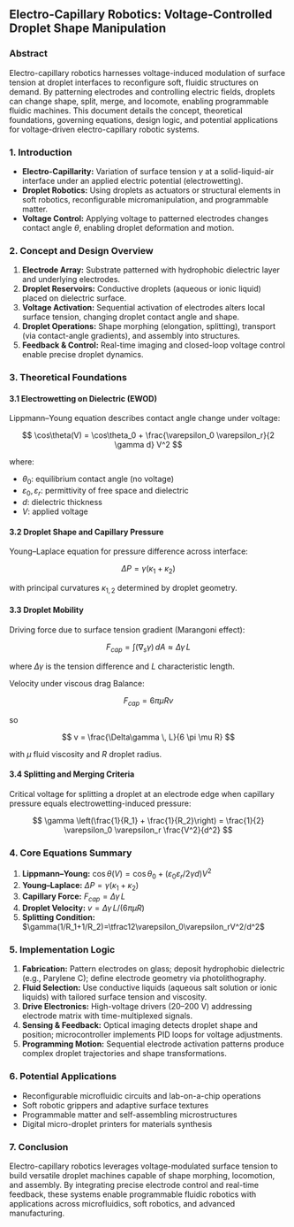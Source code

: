 ## Electro-Capillary Robotics: Voltage-Controlled Droplet Shape Manipulation

### Abstract

Electro-capillary robotics harnesses voltage-induced modulation of surface tension at droplet interfaces to reconfigure soft, fluidic structures on demand. By patterning electrodes and controlling electric fields, droplets can change shape, split, merge, and locomote, enabling programmable fluidic machines. This document details the concept, theoretical foundations, governing equations, design logic, and potential applications for voltage-driven electro-capillary robotic systems.

### 1. Introduction

* **Electro-Capillarity:** Variation of surface tension $\gamma$ at a solid-liquid-air interface under an applied electric potential (electrowetting).
* **Droplet Robotics:** Using droplets as actuators or structural elements in soft robotics, reconfigurable micromanipulation, and programmable matter.
* **Voltage Control:** Applying voltage to patterned electrodes changes contact angle $\theta$, enabling droplet deformation and motion.

### 2. Concept and Design Overview

1. **Electrode Array:** Substrate patterned with hydrophobic dielectric layer and underlying electrodes.
2. **Droplet Reservoirs:** Conductive droplets (aqueous or ionic liquid) placed on dielectric surface.
3. **Voltage Activation:** Sequential activation of electrodes alters local surface tension, changing droplet contact angle and shape.
4. **Droplet Operations:** Shape morphing (elongation, splitting), transport (via contact-angle gradients), and assembly into structures.
5. **Feedback & Control:** Real-time imaging and closed-loop voltage control enable precise droplet dynamics.

### 3. Theoretical Foundations

#### 3.1 Electrowetting on Dielectric (EWOD)

Lippmann–Young equation describes contact angle change under voltage:

$$
\cos\theta(V) = \cos\theta_0 + \frac{\varepsilon_0 \varepsilon_r}{2 \gamma d} V^2
$$

where:

* $\theta_0$: equilibrium contact angle (no voltage)
* $\varepsilon_0, \varepsilon_r$: permittivity of free space and dielectric
* $d$: dielectric thickness
* $V$: applied voltage

#### 3.2 Droplet Shape and Capillary Pressure

Young–Laplace equation for pressure difference across interface:

$$
\Delta P = \gamma (\kappa_1 + \kappa_2)
$$

with principal curvatures $\kappa_{1,2}$ determined by droplet geometry.

#### 3.3 Droplet Mobility

Driving force due to surface tension gradient (Marangoni effect):

$$
F_{cap} = \int (\nabla_s \gamma) \, dA \approx \Delta\gamma \, L
$$

where $\Delta\gamma$ is the tension difference and $L$ characteristic length.

Velocity under viscous drag Balance:

$$
F_{cap} = 6 \pi \mu R v
$$

so

$$
v = \frac{\Delta\gamma \, L}{6 \pi \mu R}
$$

with $\mu$ fluid viscosity and $R$ droplet radius.

#### 3.4 Splitting and Merging Criteria

Critical voltage for splitting a droplet at an electrode edge when capillary pressure equals electrowetting-induced pressure:

$$
\gamma \left(\frac{1}{R_1} + \frac{1}{R_2}\right) = \frac{1}{2} \varepsilon_0 \varepsilon_r \frac{V^2}{d^2}
$$

### 4. Core Equations Summary

1. **Lippmann–Young:** $\cos\theta(V) = \cos\theta_0 + (\varepsilon_0 \varepsilon_r/2\gamma d)V^2$
2. **Young–Laplace:** $\Delta P=\gamma(\kappa_1+\kappa_2)$
3. **Capillary Force:** $F_{cap}=\Delta\gamma\,L$
4. **Droplet Velocity:** $v=\Delta\gamma\,L/(6\pi\mu R)$
5. **Splitting Condition:** $\gamma(1/R_1+1/R_2)=\tfrac12\varepsilon_0\varepsilon_rV^2/d^2$

### 5. Implementation Logic

1. **Fabrication:** Pattern electrodes on glass; deposit hydrophobic dielectric (e.g., Parylene C); define electrode geometry via photolithography.
2. **Fluid Selection:** Use conductive liquids (aqueous salt solution or ionic liquids) with tailored surface tension and viscosity.
3. **Drive Electronics:** High-voltage drivers (20–200 V) addressing electrode matrix with time-multiplexed signals.
4. **Sensing & Feedback:** Optical imaging detects droplet shape and position; microcontroller implements PID loops for voltage adjustments.
5. **Programming Motion:** Sequential electrode activation patterns produce complex droplet trajectories and shape transformations.

### 6. Potential Applications

* Reconfigurable microfluidic circuits and lab-on-a-chip operations
* Soft robotic grippers and adaptive surface textures
* Programmable matter and self-assembling microstructures
* Digital micro-droplet printers for materials synthesis

### 7. Conclusion

Electro-capillary robotics leverages voltage-modulated surface tension to build versatile droplet machines capable of shape morphing, locomotion, and assembly. By integrating precise electrode control and real-time feedback, these systems enable programmable fluidic robotics with applications across microfluidics, soft robotics, and advanced manufacturing.

